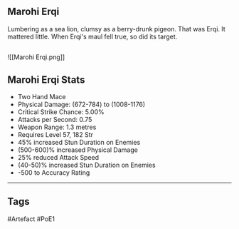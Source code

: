 ## Marohi Erqi
Lumbering as a sea lion, clumsy as a berry-drunk pigeon. That was Erqi.
It mattered little. When Erqi's maul fell true, so did its target.
##
![[Marohi Erqi.png]]
## Marohi Erqi Stats
- Two Hand Mace
- Physical Damage: (672-784) to (1008-1176)
- Critical Strike Chance: 5.00%
- Attacks per Second: 0.75
- Weapon Range: 1.3 metres
- Requires Level 57, 182 Str
- 45% increased Stun Duration on Enemies
- (500-600)% increased Physical Damage
- 25% reduced Attack Speed
- (40-50)% increased Stun Duration on Enemies
- -500 to Accuracy Rating


---
## Tags
#Artefact
#PoE1
